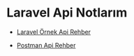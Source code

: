 # Laravel Api Notlarım

- [Laravel Örnek Api Rehber](https://github.com/kaankaltakkiran/Linux_notlarim/blob/main/php_notlarim/notlarim/laravel_api_notlarim/notlarim/note_api_rehberi.md)

- [Postman Api Rehber]()
